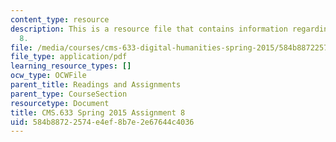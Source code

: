 ```yaml
---
content_type: resource
description: This is a resource file that contains information regarding assignment
  8.
file: /media/courses/cms-633-digital-humanities-spring-2015/584b88722574e4ef8b7e2e67644c4036_MITCMS_633S15_Assignment8.pdf
file_type: application/pdf
learning_resource_types: []
ocw_type: OCWFile
parent_title: Readings and Assignments
parent_type: CourseSection
resourcetype: Document
title: CMS.633 Spring 2015 Assignment 8
uid: 584b8872-2574-e4ef-8b7e-2e67644c4036
---
```

